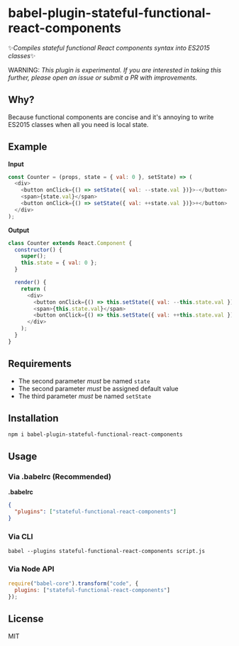 # babel-plugin-stateful-functional-react-components

✨_Compiles stateful functional React components syntax into ES2015 classes_✨

WARNING: _This plugin is experimental. If you are interested in taking this further, please open an issue or submit a PR with improvements._

## Why?
Because functional components are concise and it's annoying to write ES2015 classes when all you need is local state.

## Example

__Input__
```js
const Counter = (props, state = { val: 0 }, setState) => (
  <div>
    <button onClick={() => setState({ val: --state.val })}>-</button>
    <span>{state.val}</span>
    <button onClick={() => setState({ val: ++state.val })}>+</button>
  </div>
);
```

__Output__
```js
class Counter extends React.Component {
  constructor() {
    super();
    this.state = { val: 0 };
  }

  render() {
    return (
      <div>
        <button onClick={() => this.setState({ val: --this.state.val })}>-</button>
        <span>{this.state.val}</span>
        <button onClick={() => this.setState({ val: ++this.state.val })}>+</button>
      </div>
    );
  }
}
```

## Requirements
- The second parameter _must_ be named `state`
- The second parameter _must_ be assigned default value
- The third parameter _must_ be named `setState`

## Installation
```
npm i babel-plugin-stateful-functional-react-components
```

## Usage

### Via .babelrc (Recommended)

__.babelrc__
```json
{
  "plugins": ["stateful-functional-react-components"]
}
```

### Via CLI
```
babel --plugins stateful-functional-react-components script.js
```

### Via Node API
```js
require("babel-core").transform("code", {
  plugins: ["stateful-functional-react-components"]
});
```

## License
MIT
